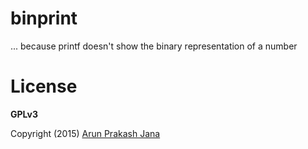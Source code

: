 # binprint

... because printf doesn't show the binary representation of a number

# License

**GPLv3**

Copyright (2015) [Arun Prakash Jana](engineerarun@gmail.com)
